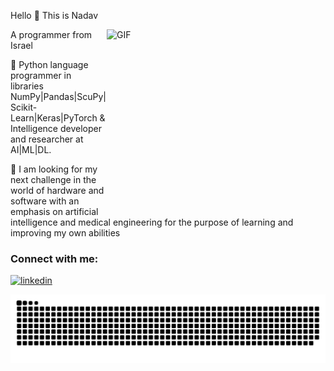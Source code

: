 Hello 👋 This is Nadav

<img align="right" alt="GIF" src="https://github.com/nadav96levi/nadav96levi/blob/main/7cd53d36d121d839da9600ca055b01db.gif" width="350" height="300" />

A programmer from Israel

🌱 Python language programmer in libraries NumPy|Pandas|ScuPy|Scikit-Learn|Keras|PyTorch & Intelligence developer and researcher at AI|ML|DL.

👯 I am looking for my next challenge in the world of hardware and software with an emphasis on artificial intelligence and medical engineering for the purpose of learning and improving my own abilities

<h3 align="left">Connect with me:</h3>

[<img src='https://cdn.jsdelivr.net/npm/simple-icons@3.0.1/icons/linkedin.svg' alt='linkedin' height='40'>](https://www.linkedin.com/in/nadav-levi-electrical-engineering/)  



![](https://github.com/Platane/snk/raw/output/github-contribution-grid-snake.svg)







